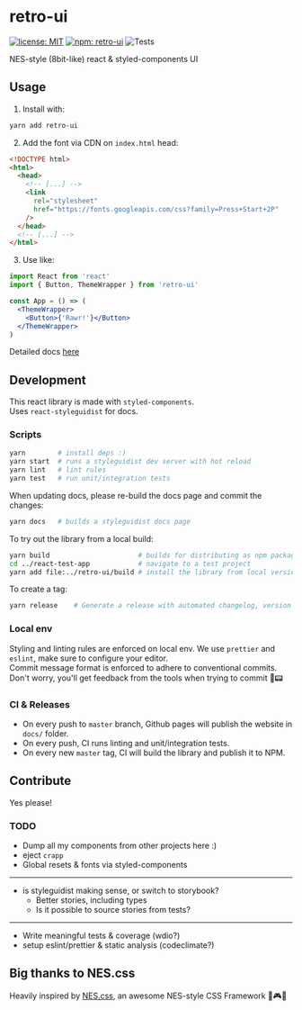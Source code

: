 # retro-ui

[![license: MIT](https://img.shields.io/github/license/sombreroenpuntas/retro-ui)](LICENSE)
[![npm: retro-ui](https://img.shields.io/npm/v/retro-ui)](https://www.npmjs.com/package/retro-ui)
![Tests](https://github.com/sombreroEnPuntas/retro-ui/workflows/Tests/badge.svg?branch=master)

NES-style (8bit-like) react &amp; styled-components UI

## Usage

1. Install with:

```sh
yarn add retro-ui
```

2. Add the font via CDN on `index.html` head:

```html
<!DOCTYPE html>
<html>
  <head>
    <!-- [...] -->
    <link
      rel="stylesheet"
      href="https://fonts.googleapis.com/css?family=Press+Start+2P"
    />
  </head>
  <!-- [...] -->
</html>
```

3. Use like:

```jsx
import React from 'react'
import { Button, ThemeWrapper } from 'retro-ui'

const App = () => (
  <ThemeWrapper>
    <Button>{'Rawr!'}</Button>
  </ThemeWrapper>
)
```

Detailed docs [here](https://sombreroenpuntas.github.io/retro-ui/)

## Development

This react library is made with `styled-components`.  
Uses `react-styleguidist` for docs.

### Scripts

```sh
yarn        # install deps :)
yarn start  # runs a styleguidist dev server with hot reload
yarn lint   # lint rules
yarn test   # run unit/integration tests
```

When updating docs, please re-build the docs page and commit the changes:

```sh
yarn docs   # builds a styleguidist docs page
```

To try out the library from a local build:

```sh
yarn build                      # builds for distributing as npm package
cd ../react-test-app            # navigate to a test project
yarn add file:../retro-ui/build # install the library from local version
```

To create a tag:

```sh
yarn release    # Generate a release with automated changelog, version bump and tag
```

### Local env

Styling and linting rules are enforced on local env. We use `prettier` and `eslint`, make sure to configure your editor.  
Commit message format is enforced to adhere to conventional commits.  
Don't worry, you'll get feedback from the tools when trying to commit 🤖📟

### CI & Releases

- On every push to `master` branch, Github pages will publish the website in `docs/` folder.
- On every push, CI runs linting and unit/integration tests.
- On every new `master` tag, CI will build the library and publish it to NPM.

## Contribute

Yes please!

### TODO

- Dump all my components from other projects here :)
- eject `crapp`
- Global resets & fonts via styled-components

---

- is styleguidist making sense, or switch to storybook?
  - Better stories, including types
  - Is it possible to source stories from tests?

---

- Write meaningful tests & coverage (wdio?)
- setup eslint/prettier & static analysis (codeclimate?)

## Big thanks to NES.css

Heavily inspired by [NES.css](https://nostalgic-css.github.io/NES.css/), an awesome NES-style CSS Framework 💖🎮🌟

